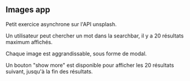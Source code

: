 ## Images app

Petit exercice asynchrone sur l'API unsplash.

Un utilisateur peut chercher un mot dans la searchbar, il y a 20 résultats maximum affichés.

Chaque image est aggrandissable, sous forme de modal.

Un bouton "show more" est disponible pour afficher les 20 résultats suivant, jusqu'à la fin des résultats.


